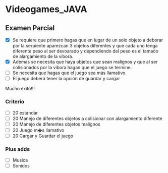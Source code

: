 # Videogames_JAVA

## Examen Parcial

 - [x] Se requiere que primero hagas que en lugar de un solo objeto a deborar por la serpiente aparezcan 3 objetos diferentes y que cada uno tenga diferente peso al ser devoarado y dependiendo del peso es el tamaóo de alargamiento de la vibora.
 - [x] Ademas se necesita que haya objetos que sean malignos y que al ser colisionados por la vibora hagan que el juego se termine.
 - [ ] Se necesita que hagas que el juego sea más llamativo.
 - [ ] El juego deberá tener la opción de guardar y cargar

Mucho éxito!!!


### Criterio

- [ ] 20 estandar
- [ ] 20 Manejo de diferentes objetos a colisionar con alargamiento diferente
- [ ] 20 Manejo de diferentes objetos malignos
- [ ] 20 Juego m�s llamativo
- [ ] 20  Cargar y Guardar el juego

### Plus adds

- [ ] Musica
- [ ] Sonidos
